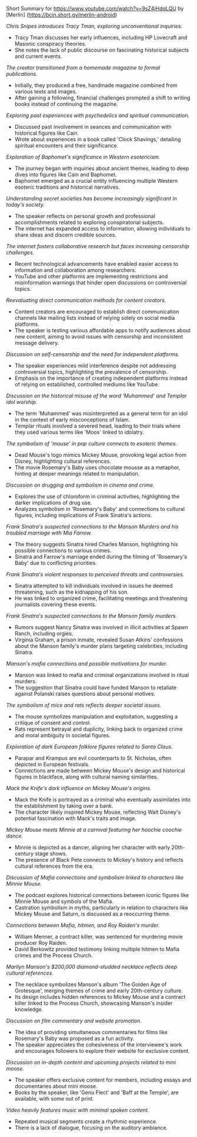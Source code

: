 Short Summary for https://www.youtube.com/watch?v=9sZ4jHdqLQU by [Merlin] (https://bcin.short.gy/merlin-android)

*Chris Snipes introduces Tracy Tman, exploring unconventional inquiries.*
- Tracy Tman discusses her early influences, including HP Lovecraft and Masonic conspiracy theories.
- She notes the lack of public discourse on fascinating historical subjects and current events.

*The creator transitioned from a homemade magazine to formal publications.*
- Initially, they produced a free, handmade magazine combined from various texts and images.
- After gaining a following, financial challenges prompted a shift to writing books instead of continuing the magazine.

*Exploring past experiences with psychedelics and spiritual communication.*
- Discussed past involvement in seances and communication with historical figures like Cain.
- Wrote about experiences in a book called 'Clock Shavings,' detailing spiritual encounters and their significance.

*Exploration of Baphomet's significance in Western esotericism.*
- The journey began with inquiries about ancient themes, leading to deep dives into figures like Cain and Baphomet.
- Baphomet emerged as a crucial entity influencing multiple Western esoteric traditions and historical narratives.

*Understanding secret societies has become increasingly significant in today's society.*
- The speaker reflects on personal growth and professional accomplishments related to exploring conspiratorial subjects.
- The internet has expanded access to information, allowing individuals to share ideas and discern credible sources.

*The internet fosters collaborative research but faces increasing censorship challenges.*
- Recent technological advancements have enabled easier access to information and collaboration among researchers.
- YouTube and other platforms are implementing restrictions and misinformation warnings that hinder open discussions on controversial topics.

*Reevaluating direct communication methods for content creators.*
- Content creators are encouraged to establish direct communication channels like mailing lists instead of relying solely on social media platforms.
- The speaker is testing various affordable apps to notify audiences about new content, aiming to avoid issues with censorship and inconsistent message delivery.

*Discussion on self-censorship and the need for independent platforms.*
- The speaker experiences mild interference despite not addressing controversial topics, highlighting the prevalence of censorship.
- Emphasis on the importance of creating independent platforms instead of relying on established, controlled mediums like YouTube.

*Discussion on the historical misuse of the word 'Muhammed' and Templar idol worship.*
- The term 'Muhammed' was misinterpreted as a general term for an idol in the context of early misconceptions of Islam.
- Templar rituals involved a severed head, leading to their trials where they used various terms like 'Moos' linked to idolatry.

*The symbolism of 'mouse' in pop culture connects to esoteric themes.*
- Dead Mouse's logo mimics Mickey Mouse, provoking legal action from Disney, highlighting cultural references.
- The movie Rosemary's Baby uses chocolate mousse as a metaphor, hinting at deeper meanings related to manipulation.

*Discussion on drugging and symbolism in cinema and crime.*
- Explores the use of chloroform in criminal activities, highlighting the darker implications of drug use.
- Analyzes symbolism in 'Rosemary's Baby' and connections to cultural figures, including implications of Frank Sinatra's actions.

*Frank Sinatra's suspected connections to the Manson Murders and his troubled marriage with Mia Farrow.*
- The theory suggests Sinatra hired Charles Manson, highlighting his possible connections to various crimes.
- Sinatra and Farrow's marriage ended during the filming of 'Rosemary's Baby' due to conflicting priorities.

*Frank Sinatra's violent responses to perceived threats and controversies.*
- Sinatra attempted to kill individuals involved in issues he deemed threatening, such as the kidnapping of his son.
- He was linked to organized crime, facilitating meetings and threatening journalists covering these events.

*Frank Sinatra's suspected connections to the Manson family murders.*
- Rumors suggest Nancy Sinatra was involved in illicit activities at Spawn Ranch, including orgies.
- Virginia Graham, a prison inmate, revealed Susan Atkins' confessions about the Manson family's murder plans targeting celebrities, including Sinatra.

*Manson's mafia connections and possible motivations for murder.*
- Manson was linked to mafia and criminal organizations involved in ritual murders.
- The suggestion that Sinatra could have funded Manson to retaliate against Polanski raises questions about personal motives.

*The symbolism of mice and rats reflects deeper societal issues.*
- The mouse symbolizes manipulation and exploitation, suggesting a critique of consent and control.
- Rats represent betrayal and duplicity, linking back to organized crime and moral ambiguity in societal figures.

*Exploration of dark European folklore figures related to Santa Claus.*
- Parapar and Krampus are evil counterparts to St. Nicholas, often depicted in European festivals.
- Connections are made between Mickey Mouse's design and historical figures in blackface, along with cultural naming similarities.

*Mack the Knife's dark influence on Mickey Mouse's origins.*
- Mack the Knife is portrayed as a criminal who eventually assimilates into the establishment by taking over a bank.
- The character likely inspired Mickey Mouse, reflecting Walt Disney's potential fascination with Mack's traits and image.

*Mickey Mouse meets Minnie at a carnival featuring her hoochie coochie dance.*
- Minnie is depicted as a dancer, aligning her character with early 20th-century stage shows.
- The presence of Black Pete connects to Mickey's history and reflects cultural references from the era.

*Discussion of Mafia connections and symbolism linked to characters like Minnie Mouse.*
- The podcast explores historical connections between iconic figures like Minnie Mouse and symbols of the Mafia.
- Castration symbolism in myths, particularly in relation to characters like Mickey Mouse and Saturn, is discussed as a reoccurring theme.

*Connections between Mafia, hitmen, and Roy Raiden's murder.*
- William Menner, a contract killer, was sentenced for murdering movie producer Roy Raiden.
- David Berkowitz provided testimony linking multiple hitmen to Mafia crimes and the Process Church.

*Marilyn Manson's $200,000 diamond-studded necklace reflects deep cultural references.*
- The necklace symbolizes Manson's album 'The Golden Age of Grotesque', merging themes of crime and early 20th-century culture.
- Its design includes hidden references to Mickey Mouse and a contract killer linked to the Process Church, showcasing Manson's insider knowledge.

*Discussion on film commentary and website promotion.*
- The idea of providing simultaneous commentaries for films like Rosemary's Baby was proposed as a fun activity.
- The speaker appreciates the cohesiveness of the interviewee's work and encourages followers to explore their website for exclusive content.

*Discussion on in-depth content and upcoming projects related to mini moose.*
- The speaker offers exclusive content for members, including essays and documentaries about mini moose.
- Books by the speaker, like 'Genu Flect' and 'Baff at the Temple', are available, with some out of print.

*Video heavily features music with minimal spoken content.*
- Repeated musical segments create a rhythmic experience.
- There is a lack of dialogue, focusing on the auditory ambiance.

